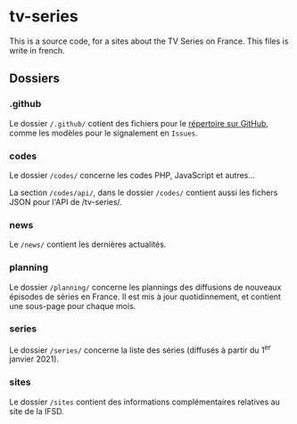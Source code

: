 # tv-series
This is a source code, for a sites about the TV Series on France. This files is write in french.

## Dossiers
### .github
Le dossier `/.github/` cotient des fichiers pour le [répertoire sur GitHub](https://github.com/Florian-COLLIN/tv-series/), comme les modèles pour le signalement en `Issues`.

### codes
Le dossier `/codes/` concerne les codes PHP, JavaScript et autres...

La section `/codes/api/`, dans le dossier `/codes/` contient aussi les fichers JSON pour l'API de /tv-series/.

### news
Le `/news/` contient les dernières actualités.

### planning
Le dossier `/planning/` concerne les plannings des diffusions de nouveaux épisodes de séries en France. Il est mis à jour quotidinnement, et contient une sous-page pour chaque mois.

### series
Le dossier `/series/` concerne la liste des séries (diffusés à partir du 1<sup>er</sup> janvier 2021).

### sites
Le dossier `/sites` contient des informations complémentaires relatives au site de la IFSD.
